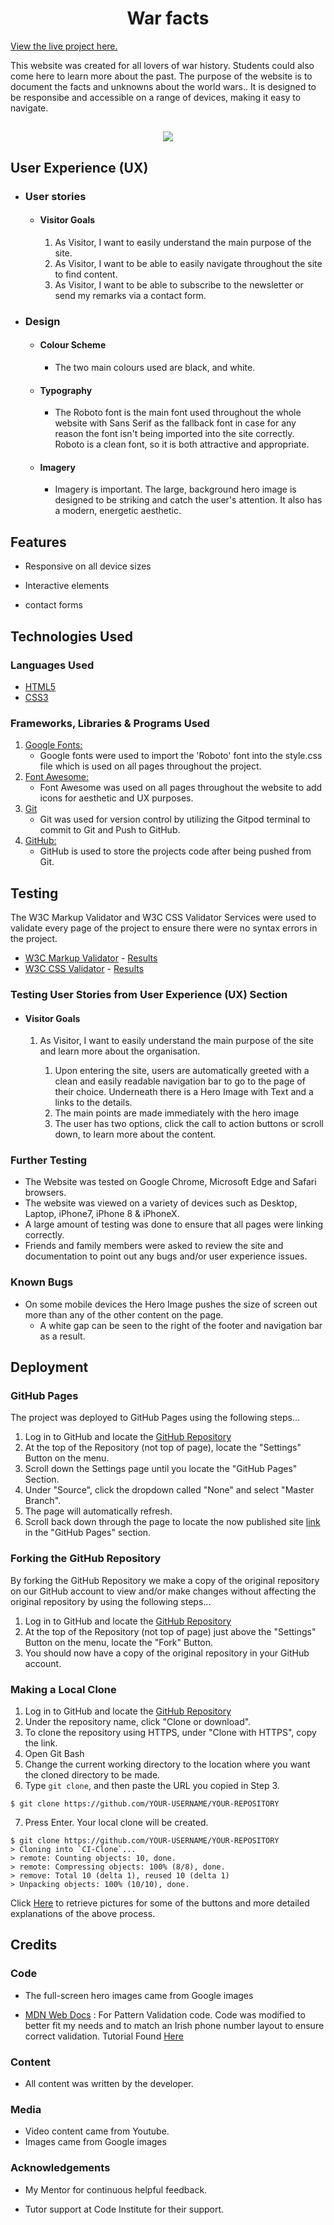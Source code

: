 <h1 align="center">War facts</h1>

[View the live project here.](https://miguel-moukimou.github.io/)

This website was created for all lovers of war history. Students could also come here to learn more about the past.
The purpose of the website is to document the facts and unknowns about the world wars.. It is designed to be responsibe and accessible on a range of devices, making it easy to navigate.

<h2 align="center"><img src="https://github.com/miguel-moukimou/miguel-moukimou.github.io/blob/main/assets/images/project-presntation-image.PNG"></h2>

## User Experience (UX)

-   ### User stories

    -   #### Visitor Goals

        1. As Visitor, I want to easily understand the main purpose of the site.
        2. As Visitor, I want to be able to easily navigate throughout the site to find content.
        3. As Visitor, I want to be able to subscribe to the newsletter or send my remarks via a contact form.


-   ### Design
    -   #### Colour Scheme
        -   The two main colours used are black, and white.
    -   #### Typography
        -   The Roboto font is the main font used throughout the whole website with Sans Serif as the fallback font in case for any reason the font isn't being imported into the site correctly. Roboto is a clean font, so it is both attractive and appropriate.
    -   #### Imagery
        -   Imagery is important. The large, background hero image is designed to be striking and catch the user's attention. It also has a modern, energetic aesthetic.

## Features

-   Responsive on all device sizes

-   Interactive elements

-   contact forms

## Technologies Used

### Languages Used

-   [HTML5](https://en.wikipedia.org/wiki/HTML5)
-   [CSS3](https://en.wikipedia.org/wiki/Cascading_Style_Sheets)

### Frameworks, Libraries & Programs Used

1. [Google Fonts:](https://fonts.google.com/)
    - Google fonts were used to import the 'Roboto' font into the style.css file which is used on all pages throughout the project.
1. [Font Awesome:](https://fontawesome.com/)
    - Font Awesome was used on all pages throughout the website to add icons for aesthetic and UX purposes.
1. [Git](https://git-scm.com/)
    - Git was used for version control by utilizing the Gitpod terminal to commit to Git and Push to GitHub.
1. [GitHub:](https://github.com/)
    - GitHub is used to store the projects code after being pushed from Git.

## Testing

The W3C Markup Validator and W3C CSS Validator Services were used to validate every page of the project to ensure there were no syntax errors in the project.

-   [W3C Markup Validator](https://validator.w3.org/#validate_by_input) - [Results](https://github.com/miguel-moukimou/miguel-moukimou.github.io/blob/main/assets/images/screencapture-validator-w3-org-nu-2022-05-07-18_27_51.png)
-   [W3C CSS Validator](https://jigsaw.w3.org/css-validator/#validate_by_input) - [Results](https://github.com/miguel-moukimou/miguel-moukimou.github.io/blob/main/assets/images/screencapture-jigsaw-w3-org-css-validator-validator-2022-05-07-18_41_05.png)

### Testing User Stories from User Experience (UX) Section

-   #### Visitor Goals

    1. As Visitor, I want to easily understand the main purpose of the site and learn more about the organisation.

        1. Upon entering the site, users are automatically greeted with a clean and easily readable navigation bar to go to the page of their choice. Underneath there is a Hero Image with Text and a links to the details.
        2. The main points are made immediately with the hero image
        3. The user has two options, click the call to action buttons or scroll down, to learn more about the content.

### Further Testing

-   The Website was tested on Google Chrome, Microsoft Edge and Safari browsers.
-   The website was viewed on a variety of devices such as Desktop, Laptop, iPhone7, iPhone 8 & iPhoneX.
-   A large amount of testing was done to ensure that all pages were linking correctly.
-   Friends and family members were asked to review the site and documentation to point out any bugs and/or user experience issues.

### Known Bugs

-   On some mobile devices the Hero Image pushes the size of screen out more than any of the other content on the page.
    -   A white gap can be seen to the right of the footer and navigation bar as a result.

## Deployment

### GitHub Pages

The project was deployed to GitHub Pages using the following steps...

1. Log in to GitHub and locate the [GitHub Repository](https://github.com/miguel-moukimou/miguel-moukimou.github.io)
2. At the top of the Repository (not top of page), locate the "Settings" Button on the menu.
3. Scroll down the Settings page until you locate the "GitHub Pages" Section.
4. Under "Source", click the dropdown called "None" and select "Master Branch".
5. The page will automatically refresh.
6. Scroll back down through the page to locate the now published site [link](https://miguel-moukimou.github.io/) in the "GitHub Pages" section.

### Forking the GitHub Repository

By forking the GitHub Repository we make a copy of the original repository on our GitHub account to view and/or make changes without affecting the original repository by using the following steps...

1. Log in to GitHub and locate the [GitHub Repository](https://github.com/miguel-moukimou/miguel-moukimou.github.io)
2. At the top of the Repository (not top of page) just above the "Settings" Button on the menu, locate the "Fork" Button.
3. You should now have a copy of the original repository in your GitHub account.

### Making a Local Clone

1. Log in to GitHub and locate the [GitHub Repository](https://github.com/miguel-moukimou/miguel-moukimou.github.io)
2. Under the repository name, click "Clone or download".
3. To clone the repository using HTTPS, under "Clone with HTTPS", copy the link.
4. Open Git Bash
5. Change the current working directory to the location where you want the cloned directory to be made.
6. Type `git clone`, and then paste the URL you copied in Step 3.

```
$ git clone https://github.com/YOUR-USERNAME/YOUR-REPOSITORY
```

7. Press Enter. Your local clone will be created.

```
$ git clone https://github.com/YOUR-USERNAME/YOUR-REPOSITORY
> Cloning into `CI-Clone`...
> remote: Counting objects: 10, done.
> remote: Compressing objects: 100% (8/8), done.
> remove: Total 10 (delta 1), reused 10 (delta 1)
> Unpacking objects: 100% (10/10), done.
```

Click [Here](https://help.github.com/en/github/creating-cloning-and-archiving-repositories/cloning-a-repository#cloning-a-repository-to-github-desktop) to retrieve pictures for some of the buttons and more detailed explanations of the above process.

## Credits

### Code

-   The full-screen hero images came from Google images

-   [MDN Web Docs](https://developer.mozilla.org/) : For Pattern Validation code. Code was modified to better fit my needs and to match an Irish phone number layout to ensure correct validation. Tutorial Found [Here](https://developer.mozilla.org/en-US/docs/Web/HTML/Element/input/tel#Pattern_validation)

### Content

-   All content was written by the developer.

### Media

-   Video content came from Youtube.
-   Images came from Google images

### Acknowledgements

-   My Mentor for continuous helpful feedback.

-   Tutor support at Code Institute for their support.

